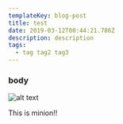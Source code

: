 ```yaml
---
templateKey: blog-post
title: test
date: 2019-03-12T00:44:21.786Z
description: description
tags:
  - tag tag2 tag3
---
```

### body

![alt text](/img/minion.jpg "title")

This is minion!!
